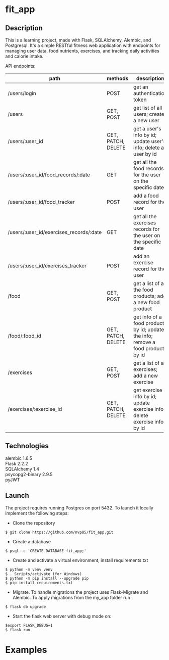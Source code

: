 # fit_app
## Description
This is a learning project, made with Flask, SQLAlchemy, Alembic, and Postgresql. It's a simple RESTful fitness web application with endpoints for managing user data, food nutrients, exercises, and tracking daily activities and calorie intake.

API endpoints:

|path|methods|description|
|----|-------|-----------|
|/users/login|POST| get an authentication token|
|/users|GET, POST| get list of all users; create a new user|
|/users/:user_id| GET, PATCH, DELETE| get a user's info by id; update user's info; delete a user by id|
|/users/:user_id/food_records/:date|GET | get all the food records for the user on the specific date|
|/users/:user_id/food_tracker| POST| add a food record for the user |
|/users/:user_id/exercises_records/:date| GET| get all the exercises records for the user on the specific date|
|/users/:user_id/exercises_tracker | POST | add an exercise record for the user|
|/food|GET, POST|get a list of all the food products; add a new food product|
|/food/:food_id|GET, PATCH, DELETE|get info of a food product by id; update the info; remove a food product by id|
|/exercises|GET, POST| get a list of all exercises; add a new exercise|
|/exercises/:exercise_id|GET, PATCH, DELETE|get exercise info by id; update exercise info; delete exercise info by id|

## Technologies
alembic  1.6.5  
Flask  2.2.2  
SQLAlchemy  1.4  
psycopg2-binary  2.9.5  
pyJWT

## Launch
The project requires running Postgres on port 5432. 
To launch it locally implement the following steps:
- Clone the repository
```
$ git clone https://github.com/nvp85/fit_app.git
```
- Create a database
```
$ psql -c 'CREATE DATABASE fit_app;'
```

- Create and activate a virtual environment, install requirements.txt
```
$ python -m venv venv
$ . Scripts/activate (for Windows)
$ python -m pip install --upgrade pip
$ pip install requirements.txt
```
- Migrate. To handle migrations the project uses Flask-Migrate and Alembic. To apply migrations from the my_app folder run : 
```
$ flask db upgrade
```

- Start the flask web server with debug mode on:
```
$export FLASK_DEBUG=1
$ flask run
```
# Examples

